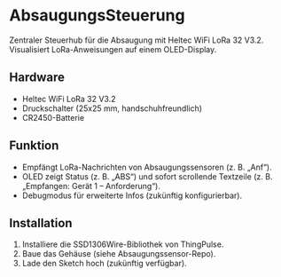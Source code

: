 # AbsaugungsSteuerung
Zentraler Steuerhub für die Absaugung mit Heltec WiFi LoRa 32 V3.2. Visualisiert LoRa-Anweisungen auf einem OLED-Display.

## Hardware
- Heltec WiFi LoRa 32 V3.2
- Druckschalter (25x25 mm, handschuhfreundlich)
- CR2450-Batterie

## Funktion
- Empfängt LoRa-Nachrichten von Absaugungssensoren (z. B. „Anf“).
- OLED zeigt Status (z. B. „ABS“) und sofort scrollende Textzeile (z. B. „Empfangen: Gerät 1 – Anforderung“).
- Debugmodus für erweiterte Infos (zukünftig konfigurierbar).

## Installation
1. Installiere die SSD1306Wire-Bibliothek von ThingPulse.
2. Baue das Gehäuse (siehe Absaugungssensor-Repo).
3. Lade den Sketch hoch (zukünftig verfügbar).

